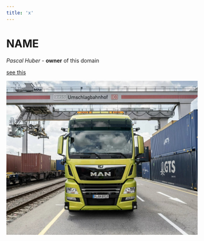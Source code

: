 ```yaml
---
title: 'x'
---
```

# NAME

*Pascal Huber* - **owner** of this domain

[see this](/projects/sweep.html)

![a real man](/static/man.jpg)
